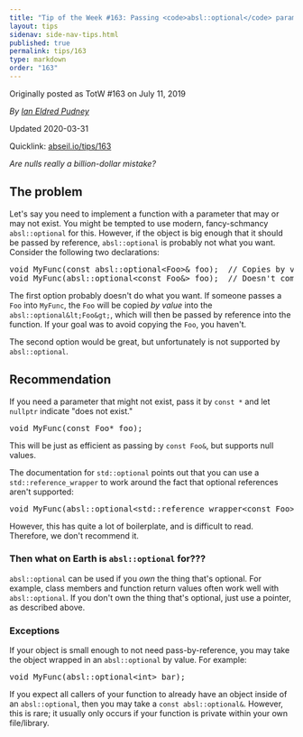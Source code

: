 ```yaml
---
title: "Tip of the Week #163: Passing <code>absl::optional</code> parameters"
layout: tips
sidenav: side-nav-tips.html
published: true
permalink: tips/163
type: markdown
order: "163"
---
```


Originally posted as TotW #163 on July 11, 2019

*By [Ian Eldred Pudney](mailto:puddles@google.com)*

Updated 2020-03-31

Quicklink: [abseil.io/tips/163](https://abseil.io/tips/163)


*Are nulls really a billion-dollar mistake?*

## The problem

Let's say you need to implement a function with a parameter that may or may not
exist. You might be tempted to use modern, fancy-schmancy `absl::optional` for
this. However, if the object is big enough that it should be passed by
reference, `absl::optional` is probably not what you want. Consider the
following two declarations:

<pre class="prettyprint lang-cpp bad-code">
void MyFunc(const absl::optional&lt;Foo&gt;& foo);  // Copies by value
void MyFunc(absl::optional&lt;const Foo&&gt; foo);  // Doesn't compile
</pre>

The first option probably doesn't do what you want. If someone passes a `Foo`
into `MyFunc`, the `Foo` will be copied *by value* into the
`absl::optional&lt;Foo&gt;`, which will then be passed by reference into the function.
If your goal was to avoid copying the `Foo`, you haven't.

The second option would be great, but unfortunately is not supported by
`absl::optional`.

## Recommendation

If you need a parameter that might not exist, pass it by `const *` and let
`nullptr` indicate "does not exist."

<pre class="prettyprint lang-cpp code">
void MyFunc(const Foo* foo);
</pre>

This will be just as efficient as passing by `const Foo&`, but supports null
values.

The documentation for `std::optional` points out that you can use a
`std::reference_wrapper` to work around the fact that optional references aren't
supported:

<pre class="prettyprint lang-cpp code">
void MyFunc(absl::optional&lt;std::reference_wrapper&lt;const Foo&gt;> foo);
</pre>

However, this has quite a lot of boilerplate, and is difficult to read.
Therefore, we don't recommend it.

### Then what on Earth is `absl::optional` for???

`absl::optional` can be used if you *own* the thing that's optional. For
example, class members and function return values often work well with
`absl::optional`. If you don't own the thing that's optional, just use a
pointer, as described above.

### Exceptions

If your object is small enough to not need pass-by-reference, you may take the
object wrapped in an `absl::optional` by value. For example:

<pre class="prettyprint lang-cpp code">
void MyFunc(absl::optional&lt;int&gt; bar);
</pre>

If you expect all callers of your function to already have an object inside of
an `absl::optional`, then you may take a `const absl::optional&`. However, this
is rare; it usually only occurs if your function is private within your own
file/library.
